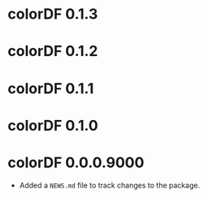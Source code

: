 # colorDF 0.1.3

# colorDF 0.1.2

# colorDF 0.1.1

# colorDF 0.1.0

# colorDF 0.0.0.9000

* Added a `NEWS.md` file to track changes to the package.
